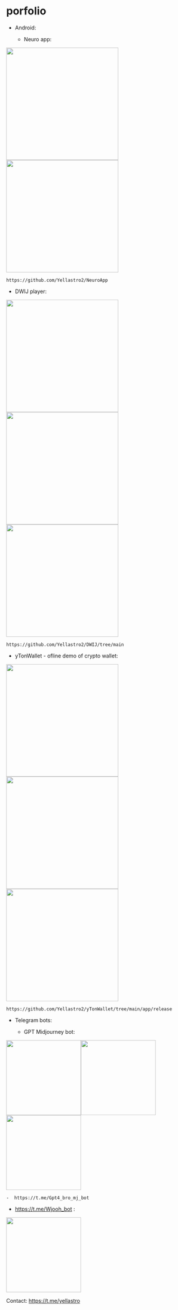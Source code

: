 # porfolio

- Android:

  - Neuro app:
    
<img src="https://github.com/Yellastro2/NeuroApp/blob/main/res/photo_2023-10-16_17-28-20.jpg" width="300"/> <img src="https://github.com/Yellastro2/NeuroApp/blob/main/res/photo_2024-03-12_11-01-55.jpg" width="300"/>
    
    https://github.com/Yellastro2/NeuroApp


  - DWIJ player:

<img src="https://github.com/Yellastro2/porfolio/blob/main/res/photo_2024-03-12_18-27-28.jpg" width="300"/> <img src="https://github.com/Yellastro2/porfolio/blob/main/res/photo_2024-03-12_18-27-31.jpg" width="300"/>
<img src="https://github.com/Yellastro2/porfolio/blob/main/res/photo_2024-03-12_18-27-34.jpg" width="300"/>
 
    https://github.com/Yellastro2/DWIJ/tree/main


  - yTonWallet - ofline demo of crypto wallet:

<img src="https://github.com/Yellastro2/porfolio/blob/main/res/photo_2024-09-25_13-42-06.jpg" width="300"/> <img src="https://github.com/Yellastro2/porfolio/blob/main/res/photo_2024-09-25_13-42-06%20(2).jpg" width="300"/>
<img src="https://github.com/Yellastro2/porfolio/blob/main/res/photo_2024-09-25_13-42-06%20(3).jpg" width="300"/>


    https://github.com/Yellastro2/yTonWallet/tree/main/app/release


- Telegram bots:

  -  GPT Midjourney bot:
    
<img src="https://github.com/Yellastro2/porfolio/blob/main/res/%D0%90%D0%BD%D0%BD%D0%BE%D1%82%D0%B0%D1%86%D0%B8%D1%8F%202024-03-14%20025205.png" width="200"/><img src="https://github.com/Yellastro2/porfolio/blob/main/res/%D0%90%D0%BD%D0%BD%D0%BE%D1%82%D0%B0%D1%86%D0%B8%D1%8F%202024-03-14%20025220.png" width="200"/><img src="https://github.com/Yellastro2/porfolio/blob/main/res/%D0%90%D0%BD%D0%BD%D0%BE%D1%82%D0%B0%D1%86%D0%B8%D1%8F%202024-03-14%20025251.png" width="200"/>

    -  https://t.me/Gpt4_bro_mj_bot

  - https://t.me/Wjooh_bot :

<img src="https://github.com/Yellastro2/porfolio/blob/main/res/s2024-03-14%20025610.png" width="200"/>

Contact: https://t.me/yellastro

